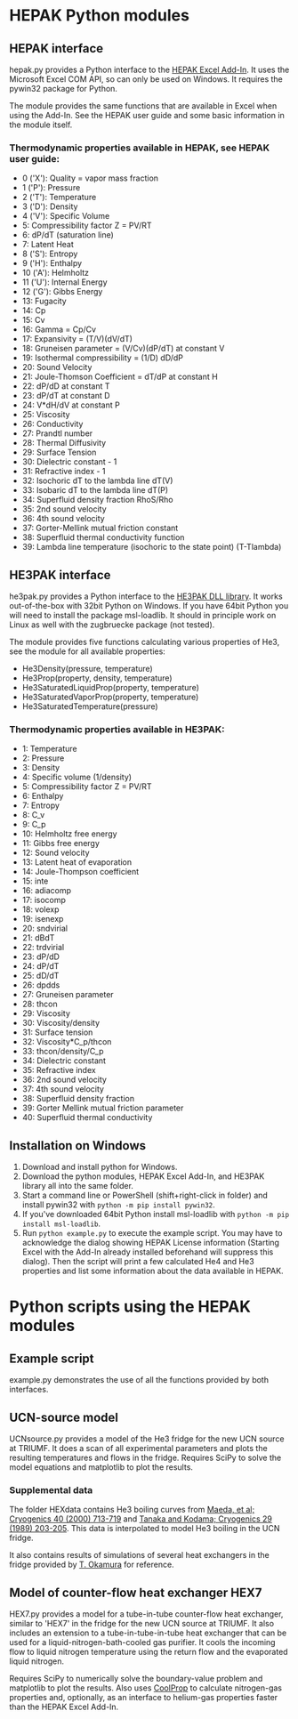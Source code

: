 # HEPAK Python modules

## HEPAK interface

hepak.py provides a Python interface to the [HEPAK Excel Add-In](http://www.htess.com/hepak.htm). It uses the Microsoft Excel COM API, so can only be used on Windows. It requires the pywin32 package for Python.

The module provides the same functions that are available in Excel when using the Add-In. See the HEPAK user guide and some basic information in the module itself.

### Thermodynamic properties available in HEPAK, see HEPAK user guide:

- 0 ('X'): Quality = vapor mass fraction
- 1 ('P'): Pressure
- 2 ('T'): Temperature
- 3 ('D'): Density
- 4 ('V'): Specific Volume
- 5: Compressibility factor Z = PV/RT
- 6: dP/dT (saturation line)
- 7: Latent Heat
- 8 ('S'): Entropy
- 9 ('H'): Enthalpy
- 10 ('A'): Helmholtz
- 11 ('U'): Internal Energy
- 12 ('G'): Gibbs Energy
- 13: Fugacity
- 14: Cp
- 15: Cv
- 16: Gamma = Cp/Cv
- 17: Expansivity = (T/V)(dV/dT)
- 18: Gruneisen parameter = (V/Cv)(dP/dT) at constant V
- 19: Isothermal compressibility = (1/D) dD/dP
- 20: Sound Velocity
- 21: Joule-Thomson Coefficient = dT/dP at constant H
- 22: dP/dD at constant T
- 23: dP/dT at constant D
- 24: V*dH/dV at constant P
- 25: Viscosity
- 26: Conductivity
- 27: Prandtl number
- 28: Thermal Diffusivity
- 29: Surface Tension
- 30: Dielectric constant - 1
- 31: Refractive index - 1
- 32: Isochoric dT to the lambda line dT(V)
- 33: Isobaric dT to the lambda line dT(P)
- 34: Superfluid density fraction RhoS/Rho
- 35: 2nd sound velocity
- 36: 4th sound velocity
- 37: Gorter-Mellink mutual friction constant
- 38: Superfluid thermal conductivity function
- 39: Lambda line temperature (isochoric to the state point) (T-Tlambda)

## HE3PAK interface

he3pak.py provides a Python interface to the [HE3PAK DLL library](http://www.htess.com/he3pak.htm). It works out-of-the-box with 32bit Python on Windows. If you have 64bit Python you will need to install the package msl-loadlib. It should in principle work on Linux as well with the zugbruecke package (not tested).

The module provides five functions calculating various properties of He3, see the module for all available properties:

- He3Density(pressure, temperature)
- He3Prop(property, density, temperature)
- He3SaturatedLiquidProp(property, temperature)
- He3SaturatedVaporProp(property, temperature)
- He3SaturatedTemperature(pressure)

### Thermodynamic properties available in HE3PAK:

- 1: Temperature
- 2: Pressure
- 3: Density
- 4: Specific volume (1/density)
- 5: Compressibility factor Z = PV/RT
- 6: Enthalpy
- 7: Entropy
- 8: C_v
- 9: C_p
- 10: Helmholtz free energy
- 11: Gibbs free energy
- 12: Sound velocity
- 13: Latent heat of evaporation
- 14: Joule-Thompson coefficient
- 15: inte
- 16: adiacomp
- 17: isocomp
- 18: volexp
- 19: isenexp
- 20: sndvirial
- 21: dBdT
- 22: trdvirial
- 23: dP/dD
- 24: dP/dT
- 25: dD/dT
- 26: dpdds
- 27: Gruneisen parameter
- 28: thcon
- 29: Viscosity
- 30: Viscosity/density
- 31: Surface tension
- 32: Viscosity*C_p/thcon
- 33: thcon/density/C_p
- 34: Dielectric constant
- 35: Refractive index
- 36: 2nd sound velocity
- 37: 4th sound velocity
- 38: Superfluid density fraction
- 39: Gorter Mellink mutual friction parameter
- 40: Superfluid thermal conductivity


## Installation on Windows

1. Download and install python for Windows.
2. Download the python modules, HEPAK Excel Add-In, and HE3PAK library all into the same folder.
3. Start a command line or PowerShell (shift+right-click in folder) and install pywin32 with `python -m pip install pywin32`.
4. If you've downloaded 64bit Python install msl-loadlib with `python -m pip install msl-loadlib`.
5. Run `python example.py` to execute the example script. You may have to acknowledge the dialog showing HEPAK License information (Starting Excel with the Add-In already installed beforehand will suppress this dialog). Then the script will print a few calculated He4 and He3 properties and list some information about the data available in HEPAK.


# Python scripts using the HEPAK modules

## Example script

example.py demonstrates the use of all the functions provided by both interfaces.

## UCN-source model

UCNsource.py provides a model of the He3 fridge for the new UCN source at TRIUMF. It does a scan of all experimental parameters and plots the resulting temperatures and flows in the fridge. Requires SciPy to solve the model equations and matplotlib to plot the results.

### Supplemental data

The folder HEXdata contains He3 boiling curves from [Maeda, et al; Cryogenics 40 (2000) 713-719](https://doi.org/10.1016/S0011-2275(01)00002-9) and [Tanaka and Kodama; Cryogenics 29 (1989) 203-205](https://doi.org/10.1016/0011-2275(89)90085-4). This data is interpolated to model He3 boiling in the UCN fridge.

It also contains results of simulations of several heat exchangers in the fridge provided by [T. Okamura](https://kds.kek.jp/indico/event/31409/contributions/117125/attachments/91366/108628/report_TOkamura_KEK_20190624.pdf) for reference.

## Model of counter-flow heat exchanger HEX7

HEX7.py provides a model for a tube-in-tube counter-flow heat exchanger, similar to 'HEX7' in the fridge for the new UCN source at TRIUMF. It also includes an extension to a tube-in-tube-in-tube heat exchanger that can be used for a liquid-nitrogen-bath-cooled gas purifier. It cools the incoming flow to liquid nitrogen temperature using the return flow and the evaporated liquid nitrogen.

Requires SciPy to numerically solve the boundary-value problem and matplotlib to plot the results. Also uses [CoolProp](http://www.coolprop.org/) to calculate nitrogen-gas properties and, optionally, as an interface to helium-gas properties faster than the HEPAK Excel Add-In.